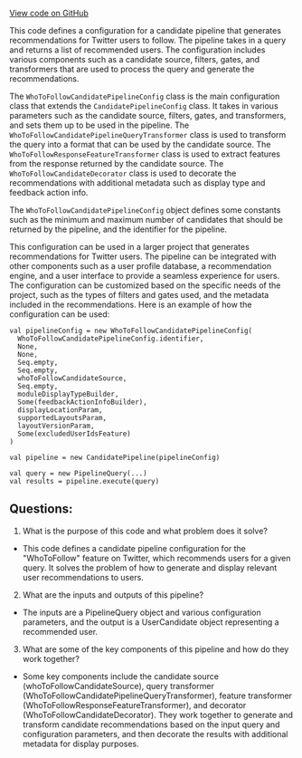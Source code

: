 [View code on GitHub](https://github.com/misbahsy/the-algorithm/product-mixer/component-library/src/main/scala/com/twitter/product_mixer/component_library/pipeline/candidate/who_to_follow_module/WhoToFollowCandidatePipelineConfig.scala)

This code defines a configuration for a candidate pipeline that generates recommendations for Twitter users to follow. The pipeline takes in a query and returns a list of recommended users. The configuration includes various components such as a candidate source, filters, gates, and transformers that are used to process the query and generate the recommendations.

The `WhoToFollowCandidatePipelineConfig` class is the main configuration class that extends the `CandidatePipelineConfig` class. It takes in various parameters such as the candidate source, filters, gates, and transformers, and sets them up to be used in the pipeline. The `WhoToFollowCandidatePipelineQueryTransformer` class is used to transform the query into a format that can be used by the candidate source. The `WhoToFollowResponseFeatureTransformer` class is used to extract features from the response returned by the candidate source. The `WhoToFollowCandidateDecorator` class is used to decorate the recommendations with additional metadata such as display type and feedback action info.

The `WhoToFollowCandidatePipelineConfig` object defines some constants such as the minimum and maximum number of candidates that should be returned by the pipeline, and the identifier for the pipeline.

This configuration can be used in a larger project that generates recommendations for Twitter users. The pipeline can be integrated with other components such as a user profile database, a recommendation engine, and a user interface to provide a seamless experience for users. The configuration can be customized based on the specific needs of the project, such as the types of filters and gates used, and the metadata included in the recommendations. Here is an example of how the configuration can be used:

```
val pipelineConfig = new WhoToFollowCandidatePipelineConfig(
  WhoToFollowCandidatePipelineConfig.identifier,
  None,
  None,
  Seq.empty,
  Seq.empty,
  whoToFollowCandidateSource,
  Seq.empty,
  moduleDisplayTypeBuilder,
  Some(feedbackActionInfoBuilder),
  displayLocationParam,
  supportedLayoutsParam,
  layoutVersionParam,
  Some(excludedUserIdsFeature)
)

val pipeline = new CandidatePipeline(pipelineConfig)

val query = new PipelineQuery(...)
val results = pipeline.execute(query)
```
## Questions: 
 1. What is the purpose of this code and what problem does it solve? 
- This code defines a candidate pipeline configuration for the "WhoToFollow" feature on Twitter, which recommends users for a given query. It solves the problem of how to generate and display relevant user recommendations to users.

2. What are the inputs and outputs of this pipeline? 
- The inputs are a PipelineQuery object and various configuration parameters, and the output is a UserCandidate object representing a recommended user.

3. What are some of the key components of this pipeline and how do they work together? 
- Some key components include the candidate source (whoToFollowCandidateSource), query transformer (WhoToFollowCandidatePipelineQueryTransformer), feature transformer (WhoToFollowResponseFeatureTransformer), and decorator (WhoToFollowCandidateDecorator). They work together to generate and transform candidate recommendations based on the input query and configuration parameters, and then decorate the results with additional metadata for display purposes.